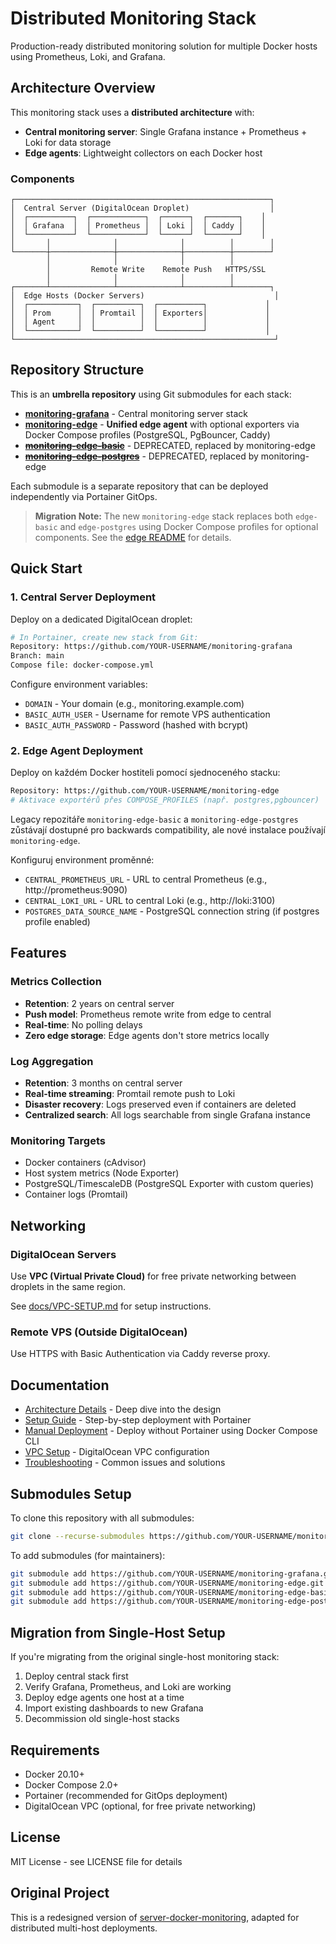 # Distributed Monitoring Stack

Production-ready distributed monitoring solution for multiple Docker hosts using Prometheus, Loki, and Grafana.

## Architecture Overview

This monitoring stack uses a **distributed architecture** with:
- **Central monitoring server**: Single Grafana instance + Prometheus + Loki for data storage
- **Edge agents**: Lightweight collectors on each Docker host

### Components

```
┌─────────────────────────────────────────────────────────┐
│  Central Server (DigitalOcean Droplet)                  │
│  ┌──────────┐  ┌────────────┐  ┌──────┐  ┌───────┐    │
│  │ Grafana  │  │ Prometheus │  │ Loki │  │ Caddy │    │
│  └──────────┘  └────────────┘  └──────┘  └───────┘    │
│       │              │              │          │        │
└───────┼──────────────┼──────────────┼──────────┼────────┘
        │              │              │          │
        │         Remote Write    Remote Push   HTTPS/SSL
        │              │              │          │
┌───────┴──────────────┴──────────────┴──────────┴────────┐
│  Edge Hosts (Docker Servers)                             │
│  ┌───────────┐  ┌──────────┐  ┌──────────┐             │
│  │ Prom      │  │ Promtail │  │ Exporters│             │
│  │ Agent     │  │          │  │          │             │
│  └───────────┘  └──────────┘  └──────────┘             │
└──────────────────────────────────────────────────────────┘
```

## Repository Structure

This is an **umbrella repository** using Git submodules for each stack:

- **[monitoring-grafana](./grafana/)** - Central monitoring server stack
- **[monitoring-edge](./edge/)** - **Unified edge agent** with optional exporters via Docker Compose profiles (PostgreSQL, PgBouncer, Caddy)
- ~~**[monitoring-edge-basic](./edge-basic/)**~~ - DEPRECATED, replaced by monitoring-edge
- ~~**[monitoring-edge-postgres](./edge-postgres/)**~~ - DEPRECATED, replaced by monitoring-edge

Each submodule is a separate repository that can be deployed independently via Portainer GitOps.

> **Migration Note:** The new `monitoring-edge` stack replaces both `edge-basic` and `edge-postgres` using Docker Compose profiles for optional components. See the [edge README](./edge/README.md) for details.

## Quick Start

### 1. Central Server Deployment

Deploy on a dedicated DigitalOcean droplet:

```bash
# In Portainer, create new stack from Git:
Repository: https://github.com/YOUR-USERNAME/monitoring-grafana
Branch: main
Compose file: docker-compose.yml
```

Configure environment variables:
- `DOMAIN` - Your domain (e.g., monitoring.example.com)
- `BASIC_AUTH_USER` - Username for remote VPS authentication
- `BASIC_AUTH_PASSWORD` - Password (hashed with bcrypt)

### 2. Edge Agent Deployment

Deploy on každém Docker hostiteli pomocí sjednoceného stacku:

```bash
Repository: https://github.com/YOUR-USERNAME/monitoring-edge
# Aktivace exportérů přes COMPOSE_PROFILES (např. postgres,pgbouncer)
```

Legacy repozitáře `monitoring-edge-basic` a `monitoring-edge-postgres` zůstávají dostupné pro backwards compatibility, ale nové instalace používají `monitoring-edge`.

Konfiguruj environment proměnné:
- `CENTRAL_PROMETHEUS_URL` - URL to central Prometheus (e.g., http://prometheus:9090)
- `CENTRAL_LOKI_URL` - URL to central Loki (e.g., http://loki:3100)
- `POSTGRES_DATA_SOURCE_NAME` - PostgreSQL connection string (if postgres profile enabled)

## Features

### Metrics Collection
- **Retention**: 2 years on central server
- **Push model**: Prometheus remote write from edge to central
- **Real-time**: No polling delays
- **Zero edge storage**: Edge agents don't store metrics locally

### Log Aggregation
- **Retention**: 3 months on central server
- **Real-time streaming**: Promtail remote push to Loki
- **Disaster recovery**: Logs preserved even if containers are deleted
- **Centralized search**: All logs searchable from single Grafana instance

### Monitoring Targets
- Docker containers (cAdvisor)
- Host system metrics (Node Exporter)
- PostgreSQL/TimescaleDB (PostgreSQL Exporter with custom queries)
- Container logs (Promtail)

## Networking

### DigitalOcean Servers
Use **VPC (Virtual Private Cloud)** for free private networking between droplets in the same region.

See [docs/VPC-SETUP.md](./docs/VPC-SETUP.md) for setup instructions.

### Remote VPS (Outside DigitalOcean)
Use HTTPS with Basic Authentication via Caddy reverse proxy.

## Documentation

- [Architecture Details](./docs/ARCHITECTURE.md) - Deep dive into the design
- [Setup Guide](./docs/SETUP.md) - Step-by-step deployment with Portainer
- [Manual Deployment](./docs/MANUAL-DEPLOYMENT.md) - Deploy without Portainer using Docker Compose CLI
- [VPC Setup](./docs/VPC-SETUP.md) - DigitalOcean VPC configuration
- [Troubleshooting](./docs/TROUBLESHOOTING.md) - Common issues and solutions

## Submodules Setup

To clone this repository with all submodules:

```bash
git clone --recurse-submodules https://github.com/YOUR-USERNAME/monitoring-stack.git
```

To add submodules (for maintainers):

```bash
git submodule add https://github.com/YOUR-USERNAME/monitoring-grafana.git grafana
git submodule add https://github.com/YOUR-USERNAME/monitoring-edge.git edge
git submodule add https://github.com/YOUR-USERNAME/monitoring-edge-basic.git edge-basic
git submodule add https://github.com/YOUR-USERNAME/monitoring-edge-postgres.git edge-postgres
```

## Migration from Single-Host Setup

If you're migrating from the original single-host monitoring stack:

1. Deploy central stack first
2. Verify Grafana, Prometheus, and Loki are working
3. Deploy edge agents one host at a time
4. Import existing dashboards to new Grafana
5. Decommission old single-host stacks

## Requirements

- Docker 20.10+
- Docker Compose 2.0+
- Portainer (recommended for GitOps deployment)
- DigitalOcean VPC (optional, for free private networking)

## License

MIT License - see LICENSE file for details

## Original Project

This is a redesigned version of [server-docker-monitoring](https://github.com/oliveres/server-docker-monitoring), adapted for distributed multi-host deployments.
